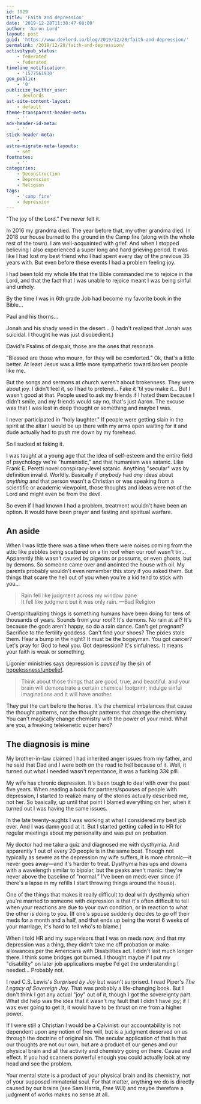 ```yaml
---
id: 1929
title: 'Faith and depression'
date: '2019-12-28T11:38:47-08:00'
author: 'Aaron Lord'
layout: post
guid: 'https://www.devlord.io/blog/2019/12/28/faith-and-depression/'
permalink: /2019/12/28/faith-and-depression/
activitypub_status:
    - federated
    - federated
timeline_notification:
    - '1577561930'
geo_public:
    - '0'
publicize_twitter_user:
    - devlords
ast-site-content-layout:
    - default
theme-transparent-header-meta:
    - ''
adv-header-id-meta:
    - ''
stick-header-meta:
    - ''
astra-migrate-meta-layouts:
    - set
footnotes:
    - ''
categories:
    - Deconstruction
    - Depression
    - Religion
tags:
    - 'camp fire'
    - depression
---
```


"The joy of the Lord." I've never felt it.

In 2016 my grandma died. The year before that, my other grandma died. In 2018 our house burned to the ground in the Camp fire (along with the whole rest of the town). I am well-acquainted with grief. And when I stopped believing I also experienced a super long and hard grieving period. It was like I had lost my best friend who I had spent every day of the previous 35 years with. But even before these events I had a problem feeling joy.

I had been told my whole life that the Bible commanded me to rejoice in the Lord, and that the fact that I was unable to rejoice meant I was being sinful and unholy.

By the time I was in 6th grade Job had become my favorite book in the Bible...

Paul and his thorns...

Jonah and his shady weed in the desert... (I hadn't realized that Jonah was suicidal. I thought he was just disobedient.)

David's Psalms of despair, those are the ones that resonate.

"Blessed are those who mourn, for they will be comforted." Ok, that's a little better. At least Jesus was a little more sympathetic toward broken people like me.

But the songs and sermons at church weren't about brokenness. They were about joy. I didn't feel it, so I had to pretend... Fake it 'til you make it... But I wasn't good at that. People used to ask my friends if I hated them because I didn't smile, and my friends would say no, that's just Aaron. The excuse was that I was lost in deep thought or something and maybe I was.

I never participated in "holy laughter." If people were getting slain in the spirit at the altar I would be up there with my arms open waiting for it and dude actually had to push me down by my forehead.

So I sucked at faking it.

I was taught at a young age that the idea of self-esteem and the entire field of psychology we're "humanistic," and that humanism was satanic. Like Frank E. Peretti novel conspiracy-level satanic. Anything "secular" was by definition invalid. Worldly. Basically if <em>anybody</em> had <em>any</em> ideas about <em>anything</em> and that person wasn't a Christian or was speaking from a scientific or academic viewpoint, those thoughts and ideas were not of the Lord and might even be from the devil.

So even if I had known I had a problem, treatment wouldn't have been an option. It would have been prayer and fasting and spiritual warfare.

<h2>An aside</h2>

When I was little there was a time when there were noises coming from the attic like pebbles being scattered on a tin roof when our roof wasn't tin... Apparently this wasn't caused by pigeons or possums, or even ghosts, but by demons. So someone came over and anointed the house with oil. My parents probably wouldn't even remember this story if you asked them. But things that scare the hell out of you when you're a kid tend to stick with you...

<blockquote>
  Rain fell like judgment across my window pane<br />
  It fell like judgment but it was only rain. —Bad Religion
</blockquote>

Overspiritualizing things is something humans have been doing for tens of thousands of years. Sounds from your roof? It's demons. No rain at all? It's because the gods aren't happy, so do a rain dance. Can't get pregnant? Sacrifice to the fertility goddess. Can't find your shoes? The pixies stole them. Hear a bump in the night? It must be the bogeyman. You got cancer? Let's pray for God to heal you. Got depression? It's sinfulness. It means your faith is weak or something.

Ligonier ministries says depression is <em>caused</em> by the sin of <a href="https://www.ligonier.org/learn/articles/heart-depression/">hopelessness/unbelief</a>.

<blockquote>
  Think about those things that are good, true, and beautiful, and your brain will demonstrate a certain chemical footprint; indulge sinful imaginations and it will have another.
</blockquote>

They put the cart before the horse. It's the chemical imbalances that cause the thought patterns, not the thought patterns that change the chemistry. You can't magically change chemistry with the power of your mind. What are you, a freaking telekenetic super hero?

<h2>The diagnosis is mine</h2>

My brother-in-law claimed I had inherited anger issues from my father, and he said that Dad and I were both on the road to hell because of it. Well, it turned out what I needed wasn't repentance, it was a fucking 33¢ pill.

My wife has chronic depression. It's been tough to deal with over the past five years. When reading a book for partners/spouses of people with depression, I started to realize many of the stories actually described me, not her. So basically, up until that point I blamed everything on her, when it turned out I was having the same issues.

In the late twenty-aughts I was working at what I considered my best job ever. And I was damn good at it. But I started getting called in to HR for regular meetings about my personality and was put on probation.

My doctor had me take a quiz and diagnosed me with dysthymia. And apparently 1 out of every 20 people is in the same boat. Though not typically as severe as the depression my wife suffers, it is more chronic—it never goes away—and it's harder to treat. Dysthymia has ups and downs with a wavelength similar to bipolar, but the peaks aren't manic: they're never above the baseline of "normal." I've been on meds ever since (if there's a lapse in my refills I start throwing things around the house).

One of the things that makes it really difficult to deal with dysthymia when you're married to someone with depression is that it's often difficult to tell when your reactions are due to your own condition, or in reaction to what the other is doing to you. (If one's spouse suddenly decides to go off their meds for a month and a half, and that ends up being the worst 6 weeks of your marriage, it's hard to tell who's to blame.)

When I told HR and my supervisors that I was on meds now, and that my depression was a thing, they didn't take me off probation or make allowances per the Americans with Disabilities act. I didn't last much longer there. I think some bridges got burned. I thought maybe if I put my "disability" on later job applications maybe I'd get the understanding I needed... Probably not.

I read C.S. Lewis's <em>Surprised by Joy</em> but wasn't surprised. I read Piper's <em>The Legacy of Sovereign Joy</em>. That was probably a life-changing book. But I don't think I got any actual "joy" out of it, though I got the sovereignty part. What did help was the idea that it wasn't my fault that I didn't have joy; if I was ever going to get it, it would have to be thrust on me from a higher power.

If I were still a Christian I would be a Calvinist: our accountability is not dependent upon any notion of free will, but is a judgment deserved on us through the doctrine of original sin. The secular application of that is that our thoughts are not our own, but are a product of our genes and our physical brain and all the activity and chemistry going on there. Cause and effect. If you had scanners powerful enough you could actually look at my head and see the problem.

Your mental state is a product of your physical brain and its chemistry, not of your supposed immaterial soul. For that matter, anything we do is directly caused by our brains (see Sam Harris, <em>Free Will</em>) and maybe therefore a judgment of works makes no sense at all.